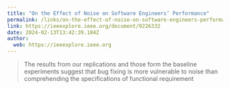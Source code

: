 ```yaml
---
title: "On the Effect of Noise on Software Engineers’ Performance"
permalink: /links/on-the-effect-of-noise-on-software-engineers-performance/index.html
link: https://ieeexplore.ieee.org/document/9226332
date: 2024-02-13T13:42:39.184Z
author: 
  web: https://ieeexplore.ieee.org
---
```


> The results from our replications and those form the baseline experiments suggest that bug fixing is more vulnerable to noise than comprehending the specifications of functional requirement
